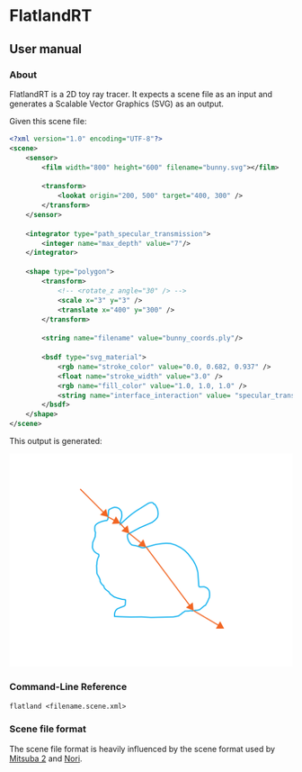 <!--
SPDX-FileCopyrightText: Copyright 2022-2023 Julian Amann <dev@vertexwahn.de>
SPDX-License-Identifier: Apache-2.0
-->
# FlatlandRT

## User manual

### About

FlatlandRT is a 2D toy ray tracer. It expects a scene file as an input and generates a Scalable Vector Graphics (SVG) as an output.

Given this scene file:

```xml
<?xml version="1.0" encoding="UTF-8"?>
<scene>
    <sensor>
        <film width="800" height="600" filename="bunny.svg"></film>

        <transform>
            <lookat origin="200, 500" target="400, 300" />
        </transform>
    </sensor>

    <integrator type="path_specular_transmission">
        <integer name="max_depth" value="7"/>
    </integrator>

    <shape type="polygon">
        <transform>
            <!-- <rotate_z angle="30" /> -->
            <scale x="3" y="3" />
            <translate x="400" y="300" />
        </transform>

        <string name="filename" value="bunny_coords.ply"/>

        <bsdf type="svg_material">
            <rgb name="stroke_color" value="0.0, 0.682, 0.937" />
            <float name="stroke_width" value="3.0" />
            <rgb name="fill_color" value="1.0, 1.0, 1.0" />
            <string name="interface_interaction" value= "specular_transmission" />
        </bsdf>
    </shape>
</scene>
```

This output is generated:

![out](../scenes/reference_images/bunny_ref.svg)

### Command-Line Reference

```shell
flatland <filename.scene.xml>
```

### Scene file format

The scene file format is heavily influenced by the scene format used by [Mitsuba 2](https://mitsuba2.readthedocs.io/en/latest/src/getting_started/file_format.html) and [Nori](https://github.com/wjakob/nori).
